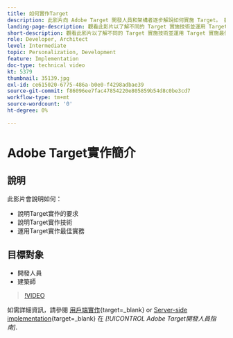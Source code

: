 ```yaml
---
title: 如何實作Target
description: 此影片向 Adobe Target 開發人員和架構者逐步解說如何實施 Target。 觀看此影片以了解不同的 Target 實施技術並運用 Target 實施最佳實務。
landing-page-description: 觀看此影片以了解不同的 Target 實施技術並運用 Target 實施最佳實務。
short-description: 觀看此影片以了解不同的 Target 實施技術並運用 Target 實施最佳實務。
role: Developer, Architect
level: Intermediate
topic: Personalization, Development
feature: Implementation
doc-type: technical video
kt: 5379
thumbnail: 35139.jpg
exl-id: ce615020-6775-486a-b0e0-f4298adbae39
source-git-commit: f86096ee7fac47854220e805859b54d8c0be3cd7
workflow-type: tm+mt
source-wordcount: '0'
ht-degree: 0%

---
```


# Adobe Target實作簡介

## 說明

此影片會說明如何：

* 說明Target實作的要求
* 說明Target實作技術
* 運用Target實作最佳實務

## 目標對象

* 開發人員
* 建築師

>[!VIDEO](https://video.tv.adobe.com/v/35139/?quality=12)

如需詳細資訊，請參閱 [用戶端實作](https://experienceleague.adobe.com/docs/target-dev/developer/client-side/overview.html){target=_blank} or [Server-side implementation](https://experienceleague.adobe.com/docs/target-dev/developer/server-side/server-side-overview.html){target=_blank} 在 *[!UICONTROL Adobe Target開發人員指南]*.
